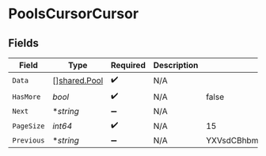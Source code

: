 # PoolsCursorCursor


## Fields

| Field                                               | Type                                                | Required                                            | Description                                         | Example                                             |
| --------------------------------------------------- | --------------------------------------------------- | --------------------------------------------------- | --------------------------------------------------- | --------------------------------------------------- |
| `Data`                                              | [][shared.Pool](../../../pkg/models/shared/pool.md) | :heavy_check_mark:                                  | N/A                                                 |                                                     |
| `HasMore`                                           | *bool*                                              | :heavy_check_mark:                                  | N/A                                                 | false                                               |
| `Next`                                              | **string*                                           | :heavy_minus_sign:                                  | N/A                                                 |                                                     |
| `PageSize`                                          | *int64*                                             | :heavy_check_mark:                                  | N/A                                                 | 15                                                  |
| `Previous`                                          | **string*                                           | :heavy_minus_sign:                                  | N/A                                                 | YXVsdCBhbmQgYSBtYXhpbXVtIG1heF9yZXN1bHRzLol=        |